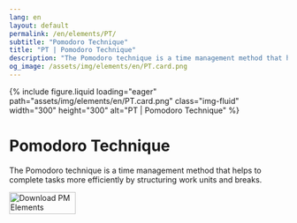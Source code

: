 ```yaml
---
lang: en
layout: default
permalink: /en/elements/PT/
subtitle: "Pomodoro Technique"
title: "PT | Pomodoro Technique"
description: "The Pomodoro technique is a time management method that helps to complete tasks more efficiently by structuring work units and breaks."
og_image: /assets/img/elements/en/PT.card.png
---
```


{% include figure.liquid loading="eager" path="assets/img/elements/en/PT.card.png" class="img-fluid" width="300" height="300" alt="PT | Pomodoro Technique" %}

# Pomodoro Technique

The Pomodoro technique is a time management method that helps to complete tasks more efficiently by structuring work units and breaks.

<a href="https://apps.apple.com/app/apple-store/id6738084498?pt=127441684&ct=website&mt=8">
  <img src="{{ "assets/img/en/appstore.png" | relative_url }}" width="120" height="40" alt="Download PM Elements">
</a>
